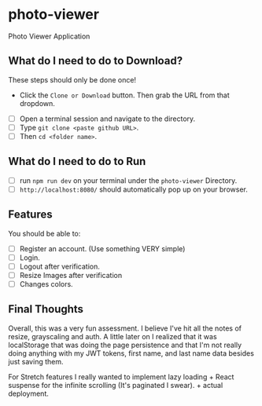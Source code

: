 # photo-viewer
Photo Viewer Application

## What do I need to do to Download?
These steps should only be done once!
- Click the `Clone or Download` button. Then grab the URL from that dropdown.
- [ ] Open a terminal session and navigate to the directory.
- [ ] Type `git clone <paste github URL>`.
- [ ] Then `cd <folder name>`.

## What do I need to do to Run
- [ ] run `npm run dev` on your terminal under the `photo-viewer` Directory.
- [ ] `http://localhost:8080/` should automatically pop up on your browser.

## Features
You should be able to:
- [ ] Register an account. (Use something VERY simple)
- [ ] Login.
- [ ] Logout after verification.
- [ ] Resize Images after verification
- [ ] Changes colors.

## Final Thoughts
  Overall, this was a very fun assessment. I believe I've hit all the notes of resize, grayscaling and auth.
A little later on I realized that it was localStorage that was doing the page persistence and that I'm not really doing anything with my JWT tokens, first name, and last name data besides just saving them.

For Stretch features I really wanted to implement lazy loading + React suspense for the infinite scrolling (It's paginated I swear). + actual deployment.
